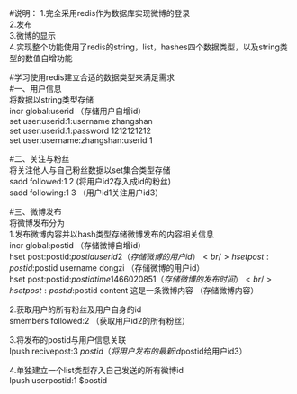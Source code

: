 #说明：
1.完全采用redis作为数据库实现微博的登录<br/>
2.发布<br/>
3.微博的显示<br/>
4.实现整个功能使用了redis的string，list，hashes四个数据类型，以及string类型的数值自增功能<br/>

#学习使用redis建立合适的数据类型来满足需求<br/>
#一、用户信息<br/>
将数据以string类型存储<br/>
incr global:userid  （存储用户自增id）<br/>
set user:userid:1:username zhangshan<br/>
set user:userid:1:password 1212121212<br/>
set user:username:zhangshan:userid 1<br/>

#二、关注与粉丝<br/>
将关注他人与自己粉丝数据以set集合类型存储<br/>
sadd followed:1  2        (将用户id2存入成id的粉丝)<br/>
sadd following:1  3      （用户id1关注用户id3）<br/>

#三、微博发布<br/>
将微博发布分为<br/>
1.发布微博内容并以hash类型存储微博发布的内容相关信息<br/>
incr global:postid                （存储微博自增id）<br/>
hset post:postid:$postid userid 2       （存储微博的用户id）<br/>
hset post:postid:$postid username dongzi                    （存储微博的用户id）<br/>
hset post:postid:$postid time      1466020851                （存储微博的发布时间）<br/>
hset post:postid:$postid content     这是一条微博内容         （存储微博内容）<br/>

2.获取用户的所有粉丝及用户自身的id<br/>
smembers followed:2   （获取用户id2的所有粉丝）<br/>

3.将发布的postid与用户信息关联<br/>
lpush recivepost:3 $postid   （将用户发布的最新id$postid给用户id3）<br/>

4.单独建立一个list类型存入自己发送的所有微博id<br/>
lpush userpostid:1 $postid<br/>




